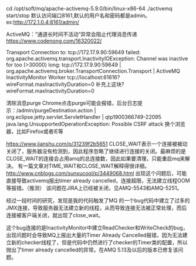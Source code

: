 cd /opt/soft/mq/apache-activemq-5.9.0/bin/linux-x86-64
./activemq start/stop
默认访问端口8161,默认的用户名和密码都是admin。ex:http://172.1.0.4:8161/admin/

ActiveMQ：“通道长时间不活动”异常会阻止代理消息传递
https://www.codenong.com/16320022/

Transport Connection to: tcp://172.17.9.90:59649 failed: org.apache.activemq.transport.InactivityIOException: Channel was inactive for too (>30000) long: tcp://172.17.9.90:59649 | org.apache.activemq.broker.TransportConnection.Transport | ActiveMQ InactivityMonitor Worker
tcp://localhost:61616?wireFormat.maxInactivityDuration=0
补充上这块?wireFormat.maxInactivityDuration=0

清除消息purge
Chrome点击purge可能会报错，后台日志提示：/admin/purgeDestination.action | org.eclipse.jetty.servlet.ServletHandler | qtp1900366749-22095
java.lang.UnsupportedOperationException: Possible CSRF attack
换个浏览器，比如Firefox或者IE等

https://www.jianshu.com/p/31239f2b5651
CLOSE_WAIT表示一个连接被被动关闭了，服务器没有检测到，因此程序忽略了继续进行连接的关闭。最麻烦的是CLOSE_WAIT的连接会占用amq的总连接数，因此如果要清理，只能重启mq来解决。
有一篇文章对TIME_WAIT和CLOSE_WAIT解释得很详细。
http://www.cnblogs.com/sunxucool/p/3449068.html
出现这个问题后，可能直接导致activemq报出timer already cancelled，连接超限，无法建立线程OOM等报错。（推测）
该问题在JIRA上已经被关闭，见AMQ-5543和AMQ-5251。

经过一段时间的研究，发现是我的代码触发了MQ 的一个bug代码中建立了过多的JMX连接，导致服务器无法建立新的线程，从而导致连接无法被正常处理，而后连接被客户端关闭，就出现了close_wait。

这个bug连接的是InactivityMonitor中建立ReadChecker和WriteCheck的bug，出现问题时会导致MQ上报出大量的Timer Already Cancelled报错，因为无法建立新的checker线程了，但是代码中仍然进行了checker的Timer类的配置，所以抛出了timer already cancelled的异常。在AMQ 5.13及以后的版本已修复该问题。